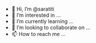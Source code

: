 - 👋 Hi, I’m @saratiti
- 👀 I’m interested in ...
- 🌱 I’m currently learning ...
- 💞️ I’m looking to collaborate on ...
- 📫 How to reach me ...

<!---
saratiti/saratiti is a ✨ special ✨ repository because its `README.md` (this file) appears on your GitHub profile.
You can click the Preview link to take a look at your changes.
--->
